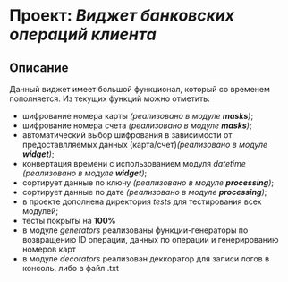 # Проект: *Виджет банковских операций клиента*

## Описание
Данный виджет имеет большой функционал, который со временем пополняется.
Из текущих функций можно отметить:
* шифрование номера карты *(реализовано в модуле **masks**)*;
* шифрование номера счета *(реализовано в модуле **masks**)*;
* автоматический выбор шифрования в зависимости от предоставлляемых данных (карта/счет)*(реализовано в модуле **widget**)*;
* конвертация времени с использованием модуля *datetime* *(реализовано в модуле **widget**)*;
* сортирует данные по ключу *(реализовано в модуле **processing**)*;
* сортирует данные по дате *(реализовано в модуле **processing**)*;
* в проекте дополнена директория *tests* для тестирования всех модулей;
* тесты покрыты на **100%**
* в модуле *generators* реализованы функции-генераторы по возвращению ID операции, данных по операции и генерированию номеров карт
* в модуле *decorators* реализован деккоратор для записи логов в консоль, либо в файл .txt